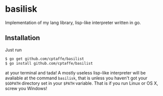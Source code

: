 basilisk
========

Implementation of my lang library, lisp-like interpreter written in go.

## Installation
Just run
```sh
$ go get github.com/cptaffe/basilist
$ go install github.com/cptaffe/basilist
```
at your terminal and tada! A mostly useless lisp-like interpreter will be avaliable at the command `basilisk`, that is unless you haven't got your `$GOPATH` directory set in your `$PATH` variable. That is if you run Linux or OS X, screw you Windows!
